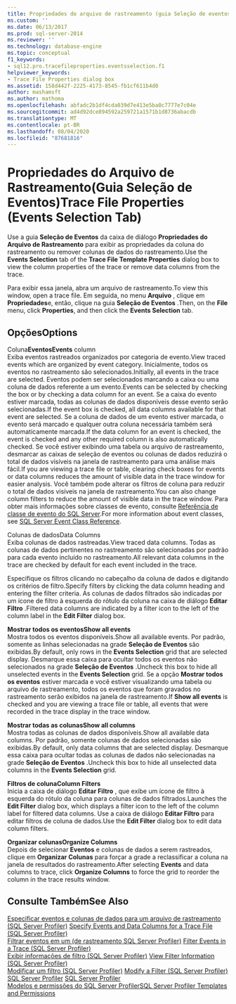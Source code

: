 ```yaml
---
title: Propriedades do arquivo de rastreamento (guia Seleção de eventos) | Microsoft Docs
ms.custom: ''
ms.date: 06/13/2017
ms.prod: sql-server-2014
ms.reviewer: ''
ms.technology: database-engine
ms.topic: conceptual
f1_keywords:
- sql12.pro.tracefileproperties.eventsselection.f1
helpviewer_keywords:
- Trace File Properties dialog box
ms.assetid: 158d442f-2225-4173-8545-fb1cf611b4d0
author: mashamsft
ms.author: mathoma
ms.openlocfilehash: abfadc2b1df4cda039d7e413e5ba0c7777e7c04e
ms.sourcegitcommit: ad4d92dce894592a259721a1571b1d8736abacdb
ms.translationtype: MT
ms.contentlocale: pt-BR
ms.lasthandoff: 08/04/2020
ms.locfileid: "87681816"
---
```

# <a name="trace-file-properties-events-selection-tab"></a><span data-ttu-id="dc6c0-102">Propriedades do Arquivo de Rastreamento(Guia Seleção de Eventos)</span><span class="sxs-lookup"><span data-stu-id="dc6c0-102">Trace File Properties (Events Selection Tab)</span></span>
  <span data-ttu-id="dc6c0-103">Use a guia **Seleção de Eventos** da caixa de diálogo **Propriedades do Arquivo de Rastreamento** para exibir as propriedades da coluna do rastreamento ou remover colunas de dados do rastreamento.</span><span class="sxs-lookup"><span data-stu-id="dc6c0-103">Use the **Events Selection** tab of the **Trace File Template Properties** dialog box to view the column properties of the trace or remove data columns from the trace.</span></span>  
  
 <span data-ttu-id="dc6c0-104">Para exibir essa janela, abra um arquivo de rastreamento.</span><span class="sxs-lookup"><span data-stu-id="dc6c0-104">To view this window, open a trace file.</span></span> <span data-ttu-id="dc6c0-105">Em seguida, no menu **Arquivo** , clique em **Propriedades**e, então, clique na guia **Seleção de Eventos** .</span><span class="sxs-lookup"><span data-stu-id="dc6c0-105">Then, on the **File** menu, click **Properties**, and then click the **Events Selection** tab.</span></span>  
  
## <a name="options"></a><span data-ttu-id="dc6c0-106">Opções</span><span class="sxs-lookup"><span data-stu-id="dc6c0-106">Options</span></span>  
 <span data-ttu-id="dc6c0-107">Coluna**Eventos**</span><span class="sxs-lookup"><span data-stu-id="dc6c0-107">**Events** column</span></span>  
 <span data-ttu-id="dc6c0-108">Exiba eventos rastreados organizados por categoria de evento.</span><span class="sxs-lookup"><span data-stu-id="dc6c0-108">View traced events which are organized by event category.</span></span> <span data-ttu-id="dc6c0-109">Inicialmente, todos os eventos no rastreamento são selecionados.</span><span class="sxs-lookup"><span data-stu-id="dc6c0-109">Initially, all events in the trace are selected.</span></span> <span data-ttu-id="dc6c0-110">Eventos podem ser selecionados marcando a caixa ou uma coluna de dados referente a um evento.</span><span class="sxs-lookup"><span data-stu-id="dc6c0-110">Events can be selected by checking the box or by checking a data column for an event.</span></span> <span data-ttu-id="dc6c0-111">Se a caixa do evento estiver marcada, todas as colunas de dados disponíveis desse evento serão selecionadas.</span><span class="sxs-lookup"><span data-stu-id="dc6c0-111">If the event box is checked, all data columns available for that event are selected.</span></span> <span data-ttu-id="dc6c0-112">Se a coluna de dados de um evento estiver marcada, o evento será marcado e qualquer outra coluna necessária também será automaticamente marcada.</span><span class="sxs-lookup"><span data-stu-id="dc6c0-112">If the data column for an event is checked, the event is checked and any other required column is also automatically checked.</span></span> <span data-ttu-id="dc6c0-113">Se você estiver exibindo uma tabela ou arquivo de rastreamento, desmarcar as caixas de seleção de eventos ou colunas de dados reduzirá o total de dados visíveis na janela de rastreamento para uma análise mais fácil.</span><span class="sxs-lookup"><span data-stu-id="dc6c0-113">If you are viewing a trace file or table, clearing check boxes for events or data columns reduces the amount of visible data in the trace window for easier analysis.</span></span> <span data-ttu-id="dc6c0-114">Você também pode alterar os filtros de coluna para reduzir o total de dados visíveis na janela de rastreamento.</span><span class="sxs-lookup"><span data-stu-id="dc6c0-114">You can also change column filters to reduce the amount of visible data in the trace window.</span></span> <span data-ttu-id="dc6c0-115">Para obter mais informações sobre classes de evento, consulte [Referência de classe de evento do SQL Server](../relational-databases/event-classes/sql-server-event-class-reference.md).</span><span class="sxs-lookup"><span data-stu-id="dc6c0-115">For more information about event classes, see [SQL Server Event Class Reference](../relational-databases/event-classes/sql-server-event-class-reference.md).</span></span>  
  
 <span data-ttu-id="dc6c0-116">Colunas de dados</span><span class="sxs-lookup"><span data-stu-id="dc6c0-116">Data Columns</span></span>  
 <span data-ttu-id="dc6c0-117">Exiba colunas de dados rastreadas.</span><span class="sxs-lookup"><span data-stu-id="dc6c0-117">View traced data columns.</span></span> <span data-ttu-id="dc6c0-118">Todas as colunas de dados pertinentes no rastreamento são selecionadas por padrão para cada evento incluído no rastreamento.</span><span class="sxs-lookup"><span data-stu-id="dc6c0-118">All relevant data columns in the trace are checked by default for each event included in the trace.</span></span>  
  
 <span data-ttu-id="dc6c0-119">Especifique os filtros clicando no cabeçalho da coluna de dados e digitando os critérios de filtro.</span><span class="sxs-lookup"><span data-stu-id="dc6c0-119">Specify filters by clicking the data column heading and entering the filter criteria.</span></span> <span data-ttu-id="dc6c0-120">As colunas de dados filtrados são indicadas por um ícone de filtro à esquerda do rótulo da coluna na caixa de diálogo **Editar Filtro** .</span><span class="sxs-lookup"><span data-stu-id="dc6c0-120">Filtered data columns are indicated by a filter icon to the left of the column label in the **Edit Filter** dialog box.</span></span>  
  
 <span data-ttu-id="dc6c0-121">**Mostrar todos os eventos**</span><span class="sxs-lookup"><span data-stu-id="dc6c0-121">**Show all events**</span></span>  
 <span data-ttu-id="dc6c0-122">Mostra todos os eventos disponíveis.</span><span class="sxs-lookup"><span data-stu-id="dc6c0-122">Show all available events.</span></span> <span data-ttu-id="dc6c0-123">Por padrão, somente as linhas selecionadas na grade **Seleção de Eventos** são exibidas.</span><span class="sxs-lookup"><span data-stu-id="dc6c0-123">By default, only rows in the **Events Selection** grid that are selected display.</span></span> <span data-ttu-id="dc6c0-124">Desmarque essa caixa para ocultar todos os eventos não selecionados na grade **Seleção de Eventos** .</span><span class="sxs-lookup"><span data-stu-id="dc6c0-124">Uncheck this box to hide all unselected events in the **Events Selection** grid.</span></span> <span data-ttu-id="dc6c0-125">Se a opção **Mostrar todos os eventos** estiver marcada e você estiver visualizando uma tabela ou arquivo de rastreamento, todos os eventos que foram gravados no rastreamento serão exibidos na janela de rastreamento.</span><span class="sxs-lookup"><span data-stu-id="dc6c0-125">If **Show all events** is checked and you are viewing a trace file or table, all events that were recorded in the trace display in the trace window.</span></span>  
  
 <span data-ttu-id="dc6c0-126">**Mostrar todas as colunas**</span><span class="sxs-lookup"><span data-stu-id="dc6c0-126">**Show all columns**</span></span>  
 <span data-ttu-id="dc6c0-127">Mostra todas as colunas de dados disponíveis.</span><span class="sxs-lookup"><span data-stu-id="dc6c0-127">Show all available data columns.</span></span> <span data-ttu-id="dc6c0-128">Por padrão, somente colunas de dados selecionadas são exibidas.</span><span class="sxs-lookup"><span data-stu-id="dc6c0-128">By default, only data columns that are selected display.</span></span> <span data-ttu-id="dc6c0-129">Desmarque essa caixa para ocultar todas as colunas de dados não selecionadas na grade **Seleção de Eventos** .</span><span class="sxs-lookup"><span data-stu-id="dc6c0-129">Uncheck this box to hide all unselected data columns in the **Events Selection** grid.</span></span>  
  
 <span data-ttu-id="dc6c0-130">**Filtros de coluna**</span><span class="sxs-lookup"><span data-stu-id="dc6c0-130">**Column Filters**</span></span>  
 <span data-ttu-id="dc6c0-131">Inicia a caixa de diálogo **Editar Filtro** , que exibe um ícone de filtro à esquerda do rótulo da coluna para colunas de dados filtrados.</span><span class="sxs-lookup"><span data-stu-id="dc6c0-131">Launches the **Edit Filter** dialog box, which displays a filter icon to the left of the column label for filtered data columns.</span></span> <span data-ttu-id="dc6c0-132">Use a caixa de diálogo **Editar Filtro** para editar filtros de coluna de dados.</span><span class="sxs-lookup"><span data-stu-id="dc6c0-132">Use the **Edit Filter** dialog box to edit data column filters.</span></span>  
  
 <span data-ttu-id="dc6c0-133">**Organizar colunas**</span><span class="sxs-lookup"><span data-stu-id="dc6c0-133">**Organize Columns**</span></span>  
 <span data-ttu-id="dc6c0-134">Depois de selecionar **Eventos** e colunas de dados a serem rastreados, clique em **Organizar Colunas** para forçar a grade a reclassificar a coluna na janela de resultados do rastreamento.</span><span class="sxs-lookup"><span data-stu-id="dc6c0-134">After selecting **Events** and data columns to trace, click **Organize Columns** to force the grid to reorder the column in the trace results window.</span></span>  
  
## <a name="see-also"></a><span data-ttu-id="dc6c0-135">Consulte Também</span><span class="sxs-lookup"><span data-stu-id="dc6c0-135">See Also</span></span>  
 <span data-ttu-id="dc6c0-136">[Especificar eventos e colunas de dados para um arquivo de rastreamento &#40;SQL Server Profiler&#41;](../tools/sql-server-profiler/specify-events-and-data-columns-for-a-trace-file-sql-server-profiler.md) </span><span class="sxs-lookup"><span data-stu-id="dc6c0-136">[Specify Events and Data Columns for a Trace File &#40;SQL Server Profiler&#41;](../tools/sql-server-profiler/specify-events-and-data-columns-for-a-trace-file-sql-server-profiler.md) </span></span>  
 <span data-ttu-id="dc6c0-137">[Filtrar eventos em um &#40;de rastreamento SQL Server Profiler&#41;](../tools/sql-server-profiler/filter-events-in-a-trace-sql-server-profiler.md) </span><span class="sxs-lookup"><span data-stu-id="dc6c0-137">[Filter Events in a Trace &#40;SQL Server Profiler&#41;](../tools/sql-server-profiler/filter-events-in-a-trace-sql-server-profiler.md) </span></span>  
 <span data-ttu-id="dc6c0-138">[Exibir informações de filtro &#40;SQL Server Profiler&#41;](../tools/sql-server-profiler/view-filter-information-sql-server-profiler.md) </span><span class="sxs-lookup"><span data-stu-id="dc6c0-138">[View Filter Information &#40;SQL Server Profiler&#41;](../tools/sql-server-profiler/view-filter-information-sql-server-profiler.md) </span></span>  
 <span data-ttu-id="dc6c0-139">[Modificar um filtro &#40;SQL Server Profiler&#41;](../tools/sql-server-profiler/modify-a-filter-sql-server-profiler.md) </span><span class="sxs-lookup"><span data-stu-id="dc6c0-139">[Modify a Filter &#40;SQL Server Profiler&#41;](../tools/sql-server-profiler/modify-a-filter-sql-server-profiler.md) </span></span>  
 <span data-ttu-id="dc6c0-140">[SQL Server Profiler](../tools/sql-server-profiler/sql-server-profiler.md) </span><span class="sxs-lookup"><span data-stu-id="dc6c0-140">[SQL Server Profiler](../tools/sql-server-profiler/sql-server-profiler.md) </span></span>  
 [<span data-ttu-id="dc6c0-141">Modelos e permissões do SQL Server Profiler</span><span class="sxs-lookup"><span data-stu-id="dc6c0-141">SQL Server Profiler Templates and Permissions</span></span>](../tools/sql-server-profiler/sql-server-profiler-templates-and-permissions.md)  
  
  
